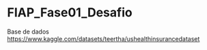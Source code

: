 # FIAP_Fase01_Desafio


Base de dados
https://www.kaggle.com/datasets/teertha/ushealthinsurancedataset
